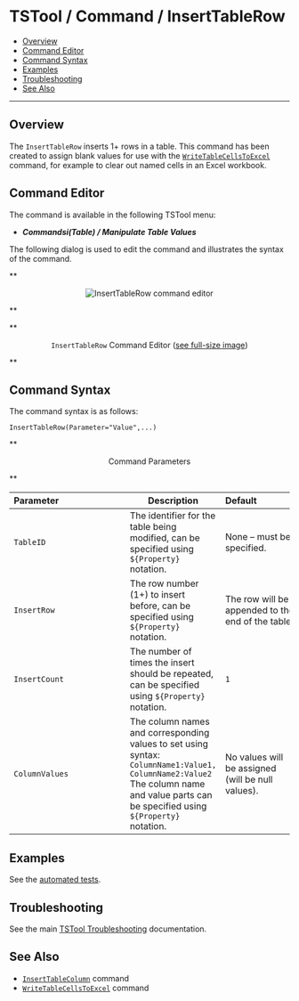 # TSTool / Command / InsertTableRow #

*   [Overview](#overview)
*   [Command Editor](#command-editor)
*   [Command Syntax](#command-syntax)
*   [Examples](#examples)
*   [Troubleshooting](#troubleshooting)
*   [See Also](#see-also)

-------------------------

## Overview ##

The `InsertTableRow` inserts 1+ rows in a table.
This command has been created to assign blank values for use with the
[`WriteTableCellsToExcel`](../WriteTableCellsToExcel/WriteTableCellsToExcel.md) command,
for example to clear out named cells in an Excel workbook.

## Command Editor ##

The command is available in the following TSTool menu:

*   ***Commandsi(Table) / Manipulate Table Values***

The following dialog is used to edit the command and illustrates the syntax of the command.

**<p style="text-align: center;">
![InsertTableRow command editor](InsertTableRow.png)
</p>**

**<p style="text-align: center;">
`InsertTableRow` Command Editor (<a href="../InsertTableRow.png">see full-size image</a>)
</p>**

## Command Syntax ##

The command syntax is as follows:

```text
InsertTableRow(Parameter="Value",...)
```
**<p style="text-align: center;">
Command Parameters
</p>**

| **Parameter**&nbsp;&nbsp;&nbsp;&nbsp;&nbsp;&nbsp;&nbsp;&nbsp;&nbsp;&nbsp;&nbsp;&nbsp;&nbsp;&nbsp;&nbsp;&nbsp;&nbsp;&nbsp;&nbsp;&nbsp;&nbsp;&nbsp;&nbsp;&nbsp;&nbsp;&nbsp; | **Description** | **Default**&nbsp;&nbsp;&nbsp;&nbsp;&nbsp;&nbsp;&nbsp;&nbsp;&nbsp;&nbsp;&nbsp;&nbsp;&nbsp;&nbsp;&nbsp;&nbsp; |
| --------------|-----------------|----------------- |
|`TableID`|The identifier for the table being modified, can be specified using `${Property}` notation.|None – must be specified.|
|`InsertRow`|The row number (1+) to insert before, can be specified using `${Property}` notation.|The row will be appended to the end of the table.|
|`InsertCount`|The number of times the insert should be repeated, can be specified using `${Property}` notation.|`1`|
|`ColumnValues`|The column names and corresponding values to set using syntax:<br>`ColumnName1:Value1, ColumnName2:Value2`<br>The column name and value parts can be specified using `${Property}` notation.|No values will be assigned (will be null values).|

## Examples ##

See the [automated tests](https://github.com/OpenCDSS/cdss-app-tstool-test/tree/master/test/commands/InsertTableRow).

## Troubleshooting ##

See the main [TSTool Troubleshooting](../../troubleshooting/troubleshooting.md) documentation.

## See Also ##

* [`InsertTableColumn`](../InsertTableColumn/InsertTableColumn.md) command
* [`WriteTableCellsToExcel`](../WriteTableCellsToExcel/WriteTableCellsToExcel.md) command
